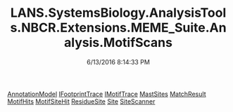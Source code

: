 ﻿---
title: LANS.SystemsBiology.AnalysisTools.NBCR.Extensions.MEME_Suite.Analysis.MotifScans
date: 6/13/2016 8:14:33 PM
---

[AnnotationModel](T-LANS.SystemsBiology.AnalysisTools.NBCR.Extensions.MEME_Suite.Analysis.MotifScans.AnnotationModel.html)
[IFootprintTrace](T-LANS.SystemsBiology.AnalysisTools.NBCR.Extensions.MEME_Suite.Analysis.MotifScans.IFootprintTrace.html)
[IMotifTrace](T-LANS.SystemsBiology.AnalysisTools.NBCR.Extensions.MEME_Suite.Analysis.MotifScans.IMotifTrace.html)
[MastSites](T-LANS.SystemsBiology.AnalysisTools.NBCR.Extensions.MEME_Suite.Analysis.MotifScans.MastSites.html)
[MatchResult](T-LANS.SystemsBiology.AnalysisTools.NBCR.Extensions.MEME_Suite.Analysis.MotifScans.MatchResult.html)
[MotifHits](T-LANS.SystemsBiology.AnalysisTools.NBCR.Extensions.MEME_Suite.Analysis.MotifScans.MotifHits.html)
[MotifSiteHit](T-LANS.SystemsBiology.AnalysisTools.NBCR.Extensions.MEME_Suite.Analysis.MotifScans.MotifSiteHit.html)
[ResidueSite](T-LANS.SystemsBiology.AnalysisTools.NBCR.Extensions.MEME_Suite.Analysis.MotifScans.ResidueSite.html)
[Site](T-LANS.SystemsBiology.AnalysisTools.NBCR.Extensions.MEME_Suite.Analysis.MotifScans.Site.html)
[SiteScanner](T-LANS.SystemsBiology.AnalysisTools.NBCR.Extensions.MEME_Suite.Analysis.MotifScans.SiteScanner.html)
